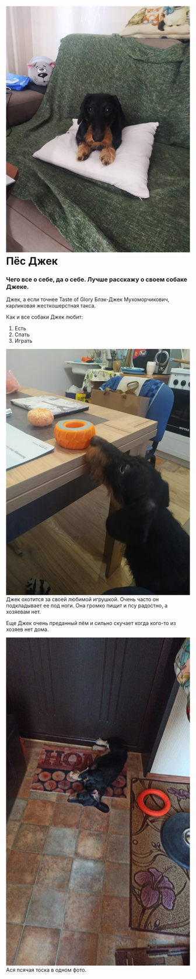 # ![Джек](Наблюдает.jpg) Пёс Джек

### Чего все о себе, да о себе. Лучше расскажу о своем собаке Джеке.

Джек, а если точнее Taste of Glory Блэк-Джек Мухоморчикович, карликовая жесткошерстная такса.


Как и все собаки Джек любит:
1. Есть
2. Спать
3. Играть

![Охотится](Охотится.jpg) Джек охотится за своей любимой игрушкой. Очень часто он подкладывает ее под ноги. Она громко пищит и псу радостно, а хозяевам нет.

Еще Джек очень преданный пём и сильно скучает когда кого-то из хозяев нет дома.

![Грустит](Скучает.jpeg) Ася псячая тоска в одном фото.